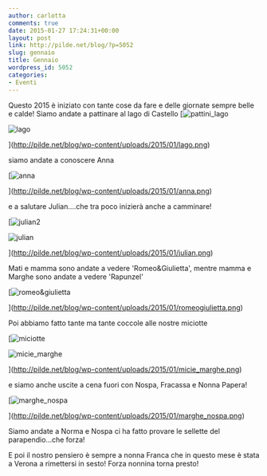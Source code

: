 ```yaml
---
author: carlotta
comments: true
date: 2015-01-27 17:24:31+00:00
layout: post
link: http://pilde.net/blog/?p=5052
slug: gennaio
title: Gennaio
wordpress_id: 5052
categories:
- Eventi
---
```


Questo 2015 è iniziato con tante cose da fare e delle giornate sempre belle e calde! Siamo andate a pattinare al lago di Castello [![pattini_lago](http://pilde.net/blog/wp-content/uploads/2015/01/pattini_lago.png)


![lago](http://pilde.net/blog/wp-content/uploads/2015/01/lago.png)


](http://pilde.net/blog/wp-content/uploads/2015/01/lago.png)


siamo andate a conoscere Anna

[![anna](http://pilde.net/blog/wp-content/uploads/2015/01/anna.png)


](http://pilde.net/blog/wp-content/uploads/2015/01/anna.png)


e a salutare Julian....che tra poco inizierà anche a camminare!

[![julian2](http://pilde.net/blog/wp-content/uploads/2015/01/julian2.png)


![julian](http://pilde.net/blog/wp-content/uploads/2015/01/julian.png)


](http://pilde.net/blog/wp-content/uploads/2015/01/julian.png)


Mati e mamma sono andate a vedere 'Romeo&Giulietta', mentre mamma e Marghe sono andate a vedere 'Rapunzel'

[![romeo&giulietta](http://pilde.net/blog/wp-content/uploads/2015/01/romeogiulietta.png)


](http://pilde.net/blog/wp-content/uploads/2015/01/romeogiulietta.png)


Poi abbiamo fatto tante ma tante coccole alle nostre miciotte

[![miciotte](http://pilde.net/blog/wp-content/uploads/2015/01/miciotte.png)


![micie_marghe](http://pilde.net/blog/wp-content/uploads/2015/01/micie_marghe.png)


](http://pilde.net/blog/wp-content/uploads/2015/01/micie_marghe.png)


e siamo anche uscite a cena fuori con Nospa, Fracassa e Nonna Papera!

[![marghe_nospa](http://pilde.net/blog/wp-content/uploads/2015/01/marghe_nospa.png)


](http://pilde.net/blog/wp-content/uploads/2015/01/marghe_nospa.png)


Siamo andate a Norma e Nospa ci ha fatto provare le sellette del parapendio...che forza!



E poi il nostro pensiero è sempre a nonna Franca che in questo mese è stata a Verona a rimettersi in sesto! Forza nonnina torna presto!
